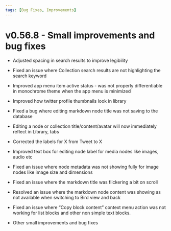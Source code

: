 ```yaml
---
tags: [Bug Fixes, Improvements]
---
```


# v0.56.8 - Small improvements and bug fixes

- Adjusted spacing in search results to improve legibility

- Fixed an issue where Collection search results are not highlighting the search keyword

- Improved app menu item active status - was not properly differentiable in monochrome theme when the app menu is minimized

- Improved how twitter profile thumbnails look in library

- Fixed a bug where editing markdown node title was not saving to the database

- Editing a node or collection title/content/avatar will now immediately reflect in Library, tabs

- Corrected the labels for X from Tweet to X

- Improved text box for editing node label for media nodes like images, audio etc

- Fixed an issue where node metadata was not showing fully for image nodes like image size and dimensions

- Fixed an issue where the markdown title was flickering a bit on scroll

- Resolved an issue where the markdown node content was showing as not available when switching to Bird view and back

- Fixed an issue where “Copy block content” context menu action was not working for list blocks and other non simple text blocks.

- Other small improvements and bug fixes